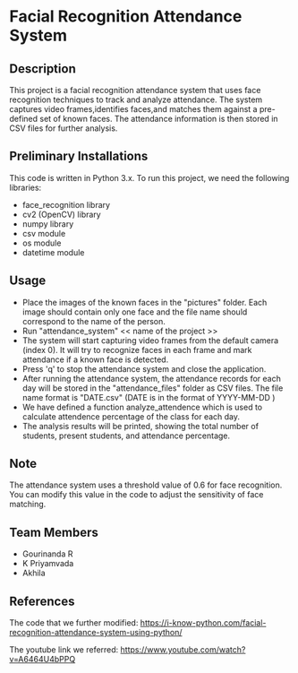 # Facial Recognition Attendance System
## Description 
This project is a facial recognition attendance system that uses face recognition techniques to track and analyze attendance. The system captures video frames,identifies faces,and matches them against a pre-defined set of known faces. The attendance information is then stored in CSV files for further analysis.
## Preliminary Installations
This code is written in Python 3.x. To run this project, we need the following libraries:
* face_recognition library
* cv2 (OpenCV) library
* numpy library
* csv module
* os module
* datetime module

## Usage
* Place the images of the known faces in the "pictures" folder. Each image should contain
only one face and the file name should correspond to the name of the person.
* Run "attendance_system" << name of the project >>
* The system will start capturing video frames from the default camera (index 0). It will try
to recognize faces in each frame and mark attendance if a known face is detected.
* Press 'q' to stop the attendance system and close the application.
* After running the attendance system, the attendance records for each day will be stored in
the "attendance_files" folder as CSV files. The file name format is "DATE.csv" (DATE is
in the format of YYYY-MM-DD )
* We have defined a function analyze_attendence which is used to calculate attendence percentage of the class for each day.
* The analysis results will be printed, showing the total number of students, present
students, and attendance percentage.

## Note
The attendance system uses a threshold value of 0.6 for face recognition. You can modify this
value in the code to adjust the sensitivity of face matching.

## Team Members
* Gourinanda R
* K Priyamvada
* Akhila

## References
The code that we further modified: https://i-know-python.com/facial-recognition-attendance-system-using-python/

The youtube link we referred: https://www.youtube.com/watch?v=A6464U4bPPQ



